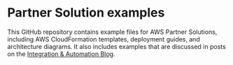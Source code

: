 # Partner Solution examples

This GitHub repository contains example files for AWS Partner Solutions, including AWS CloudFormation templates, deployment guides, and architecture diagrams. It also includes examples that are discussed in posts on the [Integration & Automation Blog](https://aws.amazon.com/blogs/infrastructure-and-automation/).
